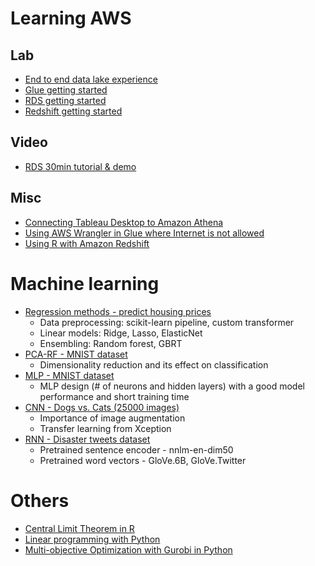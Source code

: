 # Learning AWS
## Lab
* [End to end data lake experience](hazelnut/data%20lake/)
* [Glue getting started](hazelnut/glue/)
* [RDS getting started](hazelnut/rds/)
* [Redshift getting started](hazelnut/redshift/)

## Video
* [RDS 30min tutorial & demo](https://pages.awscloud.com/hk-rds.html)

## Misc
* [Connecting Tableau Desktop to Amazon Athena](tableau_athena.md)
* [Using AWS Wrangler in Glue where Internet is not allowed](awswrangler_glue.md)
* [Using R with Amazon Redshift](using_R_with_Redshift.md)

# Machine learning
* [Regression methods - predict housing prices](NWU/Studying_regression_with_linear_and_ensembling_models.ipynb)
  * Data preprocessing: scikit-learn pipeline, custom transformer
  * Linear models: Ridge, Lasso, ElasticNet
  * Ensembling: Random forest, GBRT
* [PCA-RF - MNIST dataset](NWU/Studying_PCA-RF_classifier_with_the_MNIST_dataset.ipynb)
  * Dimensionality reduction and its effect on classification
* [MLP - MNIST dataset](NWU/Studying_MLP_architectures_with_the_MNIST_dataset.ipynb)
  * MLP design (# of neurons and hidden layers) with a good model performance and short training time
* [CNN - Dogs vs. Cats (25000 images)](NWU/Studying_CNN_architectures_with_the_dogs_vs_cats_dataset.ipynb)
  * Importance of image augmentation
  * Transfer learning from Xception
* [RNN - Disaster tweets dataset](NWU/Studying_architectures_for_NLP_with_disaster_tweets_dataset.ipynb)
  * Pretrained sentence encoder - nnlm-en-dim50
  * Pretrained word vectors - GloVe.6B, GloVe.Twitter

# Others
* [Central Limit Theorem in R](R/central_limit_theorem.md)
* [Linear programming with Python](https://www.linkedin.com/pulse/linear-programming-python-siu-chung-corvus-lee/)
* [Multi-objective Optimization with Gurobi in Python](https://www.linkedin.com/pulse/multi-objective-optimization-gurobi-python-siu-chung-corvus-lee)
